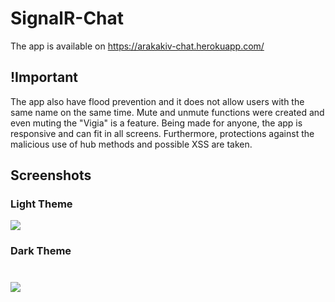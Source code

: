 # SignalR-Chat
The app is available on https://arakakiv-chat.herokuapp.com/

## !Important
The app also have flood prevention and it does not allow users with the same name on the same time. Mute and unmute functions were created and even muting the "Vigia" is a feature. Being made for anyone, the app is responsive and can fit in all screens. Furthermore, protections against the malicious use of hub methods and possible XSS are taken.

## Screenshots

### Light Theme
![](/more/tema-claro-demonstracao.png)

### Dark Theme
<h1>
<img src="/more/tema-escuro-demonstracao.png">
</h1>
